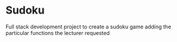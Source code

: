 # Sudoku
 Full stack development project to create a sudoku game adding the particular functions the lecturer requested
